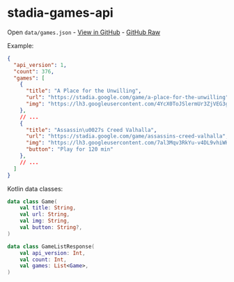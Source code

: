 # stadia-games-api

Open `data/games.json` - [View in GitHub](data/games.json) - [GitHub Raw](https://raw.githubusercontent.com/omarmiatello/stadia-games-api/main/data/games.json)

Example:
```json
{
  "api_version": 1,
  "count": 376,
  "games": [
    {
      "title": "A Place for the Unwilling",
      "url": "https://stadia.google.com/game/a-place-for-the-unwilling",
      "img": "https://lh3.googleusercontent.com/4YcX0ToJSlermUr3ZjVEG3g2-RNVD8X4KFVlLjHiQdl6jYC8bWVyZRlpYpY4LUB_PcmX6C4x7-DlmDUjDbiEm0aWHUfCqqJli-x4aJT1Lujle0vcRuXJDvZdTic\u003dw300-h400-rw-no-v1-nu"
    },
    // ...
    {
      "title": "Assassin\u0027s Creed Valhalla",
      "url": "https://stadia.google.com/game/assassins-creed-valhalla",
      "img": "https://lh3.googleusercontent.com/7al3Mqv3RkYu-v4DL9vhiWHfsMLpc_IHHpthd4r5KlwBQohCCND1jac6Bsw9tjuIBpWA0M1f2S7plurbPWkrrfa16bBGD3kyBs35gASW94ecVHvLFgs0E7CkyiPk\u003dw300-h400-rw-no-v1-nu",
      "button": "Play for 120 min"
    },
    // ...
  ]
}
```

Kotlin data classes:

```kotlin
data class Game(
    val title: String,
    val url: String,
    val img: String,
    val button: String?,
)

data class GameListResponse(
    val api_version: Int,
    val count: Int,
    val games: List<Game>,
)
```
